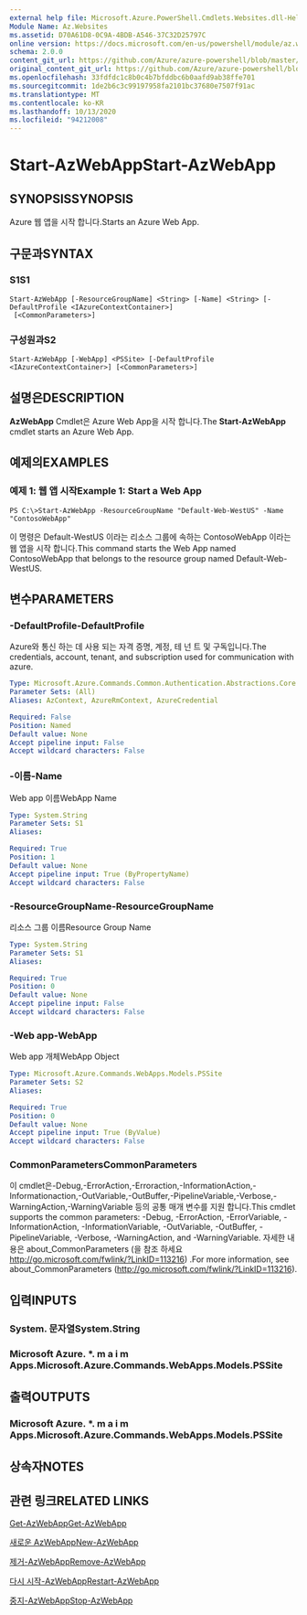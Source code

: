 ```yaml
---
external help file: Microsoft.Azure.PowerShell.Cmdlets.Websites.dll-Help.xml
Module Name: Az.Websites
ms.assetid: D70A61D8-0C9A-4BDB-A546-37C32D25797C
online version: https://docs.microsoft.com/en-us/powershell/module/az.websites/start-azwebapp
schema: 2.0.0
content_git_url: https://github.com/Azure/azure-powershell/blob/master/src/Websites/Websites/help/Start-AzWebApp.md
original_content_git_url: https://github.com/Azure/azure-powershell/blob/master/src/Websites/Websites/help/Start-AzWebApp.md
ms.openlocfilehash: 33fdfdc1c8b0c4b7bfddbc6b0aafd9ab38ffe701
ms.sourcegitcommit: 1de2b6c3c99197958fa2101bc37680e7507f91ac
ms.translationtype: MT
ms.contentlocale: ko-KR
ms.lasthandoff: 10/13/2020
ms.locfileid: "94212008"
---
```

# <span data-ttu-id="6f591-101">Start-AzWebApp</span><span class="sxs-lookup"><span data-stu-id="6f591-101">Start-AzWebApp</span></span>

## <span data-ttu-id="6f591-102">SYNOPSIS</span><span class="sxs-lookup"><span data-stu-id="6f591-102">SYNOPSIS</span></span>
<span data-ttu-id="6f591-103">Azure 웹 앱을 시작 합니다.</span><span class="sxs-lookup"><span data-stu-id="6f591-103">Starts an Azure Web App.</span></span>

## <span data-ttu-id="6f591-104">구문과</span><span class="sxs-lookup"><span data-stu-id="6f591-104">SYNTAX</span></span>

### <span data-ttu-id="6f591-105">S1</span><span class="sxs-lookup"><span data-stu-id="6f591-105">S1</span></span>
```
Start-AzWebApp [-ResourceGroupName] <String> [-Name] <String> [-DefaultProfile <IAzureContextContainer>]
 [<CommonParameters>]
```

### <span data-ttu-id="6f591-106">구성원과</span><span class="sxs-lookup"><span data-stu-id="6f591-106">S2</span></span>
```
Start-AzWebApp [-WebApp] <PSSite> [-DefaultProfile <IAzureContextContainer>] [<CommonParameters>]
```

## <span data-ttu-id="6f591-107">설명은</span><span class="sxs-lookup"><span data-stu-id="6f591-107">DESCRIPTION</span></span>
<span data-ttu-id="6f591-108">**AzWebApp** Cmdlet은 Azure Web App을 시작 합니다.</span><span class="sxs-lookup"><span data-stu-id="6f591-108">The **Start-AzWebApp** cmdlet starts an Azure Web App.</span></span>

## <span data-ttu-id="6f591-109">예제의</span><span class="sxs-lookup"><span data-stu-id="6f591-109">EXAMPLES</span></span>

### <span data-ttu-id="6f591-110">예제 1: 웹 앱 시작</span><span class="sxs-lookup"><span data-stu-id="6f591-110">Example 1: Start a Web App</span></span>
```
PS C:\>Start-AzWebApp -ResourceGroupName "Default-Web-WestUS" -Name "ContosoWebApp"
```

<span data-ttu-id="6f591-111">이 명령은 Default-WestUS 이라는 리소스 그룹에 속하는 ContosoWebApp 이라는 웹 앱을 시작 합니다.</span><span class="sxs-lookup"><span data-stu-id="6f591-111">This command starts the Web App named ContosoWebApp that belongs to the resource group named Default-Web-WestUS.</span></span>

## <span data-ttu-id="6f591-112">변수</span><span class="sxs-lookup"><span data-stu-id="6f591-112">PARAMETERS</span></span>

### <span data-ttu-id="6f591-113">-DefaultProfile</span><span class="sxs-lookup"><span data-stu-id="6f591-113">-DefaultProfile</span></span>
<span data-ttu-id="6f591-114">Azure와 통신 하는 데 사용 되는 자격 증명, 계정, 테 넌 트 및 구독입니다.</span><span class="sxs-lookup"><span data-stu-id="6f591-114">The credentials, account, tenant, and subscription used for communication with azure.</span></span>

```yaml
Type: Microsoft.Azure.Commands.Common.Authentication.Abstractions.Core.IAzureContextContainer
Parameter Sets: (All)
Aliases: AzContext, AzureRmContext, AzureCredential

Required: False
Position: Named
Default value: None
Accept pipeline input: False
Accept wildcard characters: False
```

### <span data-ttu-id="6f591-115">-이름</span><span class="sxs-lookup"><span data-stu-id="6f591-115">-Name</span></span>
<span data-ttu-id="6f591-116">Web app 이름</span><span class="sxs-lookup"><span data-stu-id="6f591-116">WebApp Name</span></span>

```yaml
Type: System.String
Parameter Sets: S1
Aliases:

Required: True
Position: 1
Default value: None
Accept pipeline input: True (ByPropertyName)
Accept wildcard characters: False
```

### <span data-ttu-id="6f591-117">-ResourceGroupName</span><span class="sxs-lookup"><span data-stu-id="6f591-117">-ResourceGroupName</span></span>
<span data-ttu-id="6f591-118">리소스 그룹 이름</span><span class="sxs-lookup"><span data-stu-id="6f591-118">Resource Group Name</span></span>

```yaml
Type: System.String
Parameter Sets: S1
Aliases:

Required: True
Position: 0
Default value: None
Accept pipeline input: False
Accept wildcard characters: False
```

### <span data-ttu-id="6f591-119">-Web app</span><span class="sxs-lookup"><span data-stu-id="6f591-119">-WebApp</span></span>
<span data-ttu-id="6f591-120">Web app 개체</span><span class="sxs-lookup"><span data-stu-id="6f591-120">WebApp Object</span></span>

```yaml
Type: Microsoft.Azure.Commands.WebApps.Models.PSSite
Parameter Sets: S2
Aliases:

Required: True
Position: 0
Default value: None
Accept pipeline input: True (ByValue)
Accept wildcard characters: False
```

### <span data-ttu-id="6f591-121">CommonParameters</span><span class="sxs-lookup"><span data-stu-id="6f591-121">CommonParameters</span></span>
<span data-ttu-id="6f591-122">이 cmdlet은-Debug,-ErrorAction,-Erroraction,-InformationAction,-Informationaction,-OutVariable,-OutBuffer,-PipelineVariable,-Verbose,-WarningAction,-WarningVariable 등의 공통 매개 변수를 지원 합니다.</span><span class="sxs-lookup"><span data-stu-id="6f591-122">This cmdlet supports the common parameters: -Debug, -ErrorAction, -ErrorVariable, -InformationAction, -InformationVariable, -OutVariable, -OutBuffer, -PipelineVariable, -Verbose, -WarningAction, and -WarningVariable.</span></span> <span data-ttu-id="6f591-123">자세한 내용은 about_CommonParameters (을 참조 하세요 http://go.microsoft.com/fwlink/?LinkID=113216) .</span><span class="sxs-lookup"><span data-stu-id="6f591-123">For more information, see about_CommonParameters (http://go.microsoft.com/fwlink/?LinkID=113216).</span></span>

## <span data-ttu-id="6f591-124">입력</span><span class="sxs-lookup"><span data-stu-id="6f591-124">INPUTS</span></span>

### <span data-ttu-id="6f591-125">System. 문자열</span><span class="sxs-lookup"><span data-stu-id="6f591-125">System.String</span></span>

### <span data-ttu-id="6f591-126">Microsoft Azure. \*. m a i m Apps.</span><span class="sxs-lookup"><span data-stu-id="6f591-126">Microsoft.Azure.Commands.WebApps.Models.PSSite</span></span>

## <span data-ttu-id="6f591-127">출력</span><span class="sxs-lookup"><span data-stu-id="6f591-127">OUTPUTS</span></span>

### <span data-ttu-id="6f591-128">Microsoft Azure. \*. m a i m Apps.</span><span class="sxs-lookup"><span data-stu-id="6f591-128">Microsoft.Azure.Commands.WebApps.Models.PSSite</span></span>

## <span data-ttu-id="6f591-129">상속자</span><span class="sxs-lookup"><span data-stu-id="6f591-129">NOTES</span></span>

## <span data-ttu-id="6f591-130">관련 링크</span><span class="sxs-lookup"><span data-stu-id="6f591-130">RELATED LINKS</span></span>

[<span data-ttu-id="6f591-131">Get-AzWebApp</span><span class="sxs-lookup"><span data-stu-id="6f591-131">Get-AzWebApp</span></span>](./Get-AzWebApp.md)

[<span data-ttu-id="6f591-132">새로운 AzWebApp</span><span class="sxs-lookup"><span data-stu-id="6f591-132">New-AzWebApp</span></span>](./New-AzWebApp.md)

[<span data-ttu-id="6f591-133">제거-AzWebApp</span><span class="sxs-lookup"><span data-stu-id="6f591-133">Remove-AzWebApp</span></span>](./Remove-AzWebApp.md)

[<span data-ttu-id="6f591-134">다시 시작-AzWebApp</span><span class="sxs-lookup"><span data-stu-id="6f591-134">Restart-AzWebApp</span></span>](./Restart-AzWebApp.md)

[<span data-ttu-id="6f591-135">중지-AzWebApp</span><span class="sxs-lookup"><span data-stu-id="6f591-135">Stop-AzWebApp</span></span>](./Stop-AzWebApp.md)


